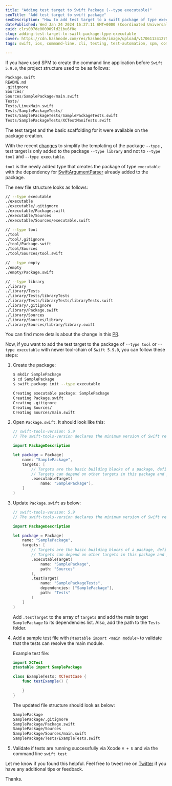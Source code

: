 ```yaml
---
title: "Adding test target to Swift Package (--type executable)"
seoTitle: "Add test target to swift package"
seoDescription: "How to add test target to a swift package of type executable."
datePublished: Wed Jan 24 2024 16:27:11 GMT+0000 (Coordinated Universal Time)
cuid: clrs007de000909ld21bu6f0e
slug: adding-test-target-to-swift-package-type-executable
cover: https://cdn.hashnode.com/res/hashnode/image/upload/v1706113412752/e558e352-8fc2-4b7d-8ced-0d5f9ade95c0.png
tags: swift, ios, command-line, cli, testing, test-automation, spm, command-line-application, swift-package-manager

---
```


If you have used SPM to create the command line application before `Swift 5.9.0`, the project structure used to be as follows:

```swift
Package.swift
README.md
.gitignore
Sources/
Sources/SamplePackage/main.swift
Tests/
Tests/LinuxMain.swift
Tests/SamplePackageTests/
Tests/SamplePackageTests/SamplePackageTests.swift
Tests/SamplePackageTests/XCTestManifests.swift
```

The test target and the basic scaffolding for it were available on the package creation.

With the recent [changes](https://forums.swift.org/t/update-to-swift-package-init-templates/63145) to simplify the templating of the package `--type` , test target is only added to the package `--type library` and not to `--type tool` and `--type executable`.

`tool` is the newly added type that creates the package of type `executable` with the dependency for [SwiftArgumentParser](https://github.com/apple/swift-argument-parser) already added to the package.

The new file structure looks as follows:

```bash
// --type executable
./executable
./executable/.gitignore
./executable/Package.swift
./executable/Sources
./executable/Sources/executable.swift

// --type tool
./tool
./tool/.gitignore
./tool/Package.swift
./tool/Sources
./tool/Sources/tool.swift

// --type empty
./empty
./empty/Package.swift

// --type library
./library
./library/Tests
./library/Tests/libraryTests
./library/Tests/libraryTests/libraryTests.swift
./library/.gitignore
./library/Package.swift
./library/Sources
./library/Sources/library
./library/Sources/library/library.swift
```

You can find more details about the change in this [PR](https://github.com/apple/swift-package-manager/pull/6144).

Now, if you want to add the test target to the package of `--type tool` or `--type executable` with newer tool-chain of `Swift 5.9.0`, you can follow these steps:

1. Create the package:
    
    ```bash
    $ mkdir SamplePackage
    $ cd SamplePackage
    $ swift package init --type executable
    ```
    
    ```bash
    Creating executable package: SamplePackage
    Creating Package.swift
    Creating .gitignore
    Creating Sources/
    Creating Sources/main.swift
    ```
    
2. Open `Package.swift`. It should look like this:
    
    ```swift
    // swift-tools-version: 5.9
    // The swift-tools-version declares the minimum version of Swift required to build this package.
    
    import PackageDescription
    
    let package = Package(
        name: "SamplePackage",
        targets: [
            // Targets are the basic building blocks of a package, defining a module or a test suite.
            // Targets can depend on other targets in this package and products from dependencies.
            .executableTarget(
                name: "SamplePackage"),
        ]
    )
    ```
    
3. Update `Package.swift` as below:
    
    ```swift
    // swift-tools-version: 5.9
    // The swift-tools-version declares the minimum version of Swift required to build this package.
    
    import PackageDescription
    
    let package = Package(
        name: "SamplePackage",
        targets: [
            // Targets are the basic building blocks of a package, defining a module or a test suite.
            // Targets can depend on other targets in this package and products from dependencies.
            .executableTarget(
                name: "SamplePackage",
                path: "Sources"
            ),
            .testTarget(
                name: "SamplePackageTests",
                dependencies: ["SamplePackage"],
                path: "Tests"
            )
        ]
    )
    ```
    
    Add `.testTarget` to the array of `targets` and add the main target `SamplePackage` to its dependencies list. Also, add the path to the `Tests` folder.
    
4. Add a sample test file with `@testable import <main module>` to validate that the tests can resolve the main module.
    
    Example test file:
    
    ```swift
    import XCTest
    @testable import SamplePackage
    
    class ExampleTests: XCTestCase {
        func testExample() {
    
        }
    }
    ```
    
    The updated file structure should look as below:
    
    ```bash
    SamplePackage
    SamplePackage/.gitignore
    SamplePackage/Package.swift
    SamplePackage/Sources
    SamplePackage/Sources/main.swift
    SamplePackage/Tests/ExampleTests.swift
    ```
    
5. Validate if tests are running successfully via Xcode `⌘ + U` and via the command line `swift test`
    

Let me know if you found this helpful. Feel free to tweet me on [Twitter](https://twitter.com/javalnanda) if you have any additional tips or feedback.

Thanks.
